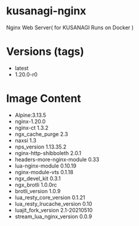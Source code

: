 # kusanagi-nginx

Nginx Web Server( for KUSANAGI Runs on Docker )

# Versions (tags)

- latest
- 1.20.0-r0

# Image Content

- Alpine:3.13.5
- nginx-1.20.0
- nginx-ct 1.3.2
- ngx_cache_purge 2.3
- naxsi 1.3
- nps_version 1.13.35.2
- nginx-http-shibboleth 2.0.1
- headers-more-nginx-module 0.33
- lua-nginx-module 0.10.19
- nginx-module-vts 0.1.18
- ngx_devel_kit 0.3.1
- ngx_brotli 1.0.0rc
- brotli_version 1.0.9
- lua_resty_core_version 0.1.21
- lua_resty_lrucache_version 0.10
- luajit_fork_version 2.1-20210510
- stream_lua_nginx_version 0.0.9

